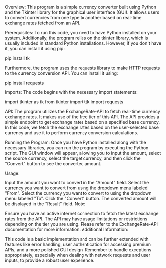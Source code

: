 Overview:
This program is a simple currency converter built using Python and the Tkinter library for the graphical user interface (GUI). It allows users to convert currencies from one type to another based on real-time exchange rates fetched from an API.

Prerequisites:
To run this code, you need to have Python installed on your system. Additionally, the program relies on the tkinter library, which is usually included in standard Python installations. However, if you don't have it, you can install it using pip:


pip install tk


Furthermore, the program uses the requests library to make HTTP requests to the currency conversion API. You can install it using:


pip install requests


Imports:
The code begins with the necessary import statements:


import tkinter as tk
from tkinter import ttk
import requests


API:
The program utilizes the ExchangeRate-API to fetch real-time currency exchange rates. It makes use of the free tier of this API. The API provides a simple endpoint to get exchange rates based on a specified base currency. In this code, we fetch the exchange rates based on the user-selected base currency and use it to perform currency conversion calculations.

Running the Program:
Once you have Python installed along with the necessary libraries, you can run the program by executing the Python script. The GUI window will appear, allowing you to input the amount, select the source currency, select the target currency, and then click the "Convert" button to see the converted amount.

Usage:

Input the amount you want to convert in the "Amount" field.
Select the currency you want to convert from using the dropdown menu labeled "From".
Select the currency you want to convert to using the dropdown menu labeled "To".
Click the "Convert" button.
The converted amount will be displayed in the "Result" field.
Note:

Ensure you have an active internet connection to fetch the latest exchange rates from the API.
The API may have usage limitations or restrictions depending on the tier you are using. Please refer to the ExchangeRate-API documentation for more information.
Additional Information:

This code is a basic implementation and can be further extended with features like error handling, user authentication for accessing premium APIs, and a more polished GUI design.
Remember to handle exceptions appropriately, especially when dealing with network requests and user inputs, to provide a robust user experience.
